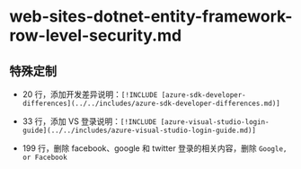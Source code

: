 # web-sites-dotnet-entity-framework-row-level-security.md

## 特殊定制

* 20 行，添加开发差异说明：`[!INCLUDE [azure-sdk-developer-differences](../../includes/azure-sdk-developer-differences.md)]`

* 33 行，添加 VS 登录说明：`[!INCLUDE [azure-visual-studio-login-guide](../../includes/azure-visual-studio-login-guide.md)]`

* 199 行，删除 facebook、google 和 twitter 登录的相关内容，删除 `Google, or Facebook`
